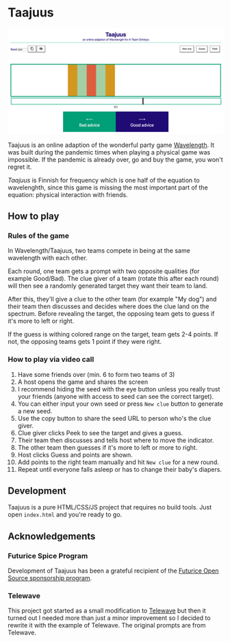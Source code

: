 # Taajuus

![Taajuus game board with prompt Bad advice / Good advice and target at around 38%](img/screenshot.png)

Taajuus is an online adaption of the wonderful party game <a href="https://www.wavelength.zone/">Wavelength</a>. It was built during the pandemic times when playing a physical game was impossible. If the pandemic is already over, go and buy the game, you won't regret it.

_Taajuus_ is Finnish for frequency which is one half of the equation to wavelenghth, since this game is missing the most important part of the equation: physical interaction with friends.

## How to play

### Rules of the game

In Wavelength/Taajuus, two teams compete in being at the same wavelength with each other.

Each round, one team gets a prompt with two opposite qualities (for example Good/Bad). The clue giver of a team (rotate this after each round) will then see a randomly generated target they want their team to land.

After this, they'll give a clue to the other team (for example "My dog") and their team then discusses and decides where does the clue land on the spectrum. Before revealing the target, the opposing team gets to guess if it's more to left or right.

If the guess is withing colored range on the target, team gets 2-4 points. If not, the opposing teams gets 1 point if they were right.

### How to play via video call

1. Have some friends over (min. 6 to form two teams of 3)
2. A host opens the game and shares the screen
3. I recommend hiding the seed with the eye button unless you really trust your friends (anyone with access to seed can see the correct target).
4. You can either input your own seed or press `New clue` button to generate a new seed.
5. Use the copy button to share the seed URL to person who's the clue giver.
6. Clue giver clicks Peek to see the target and gives a guess.
7. Their team then discusses and tells host where to move the indicator.
8. The other team then guesses if it's more to left or more to right.
9. Host clicks Guess and points are shown.
10. Add points to the right team manually and hit `New clue` for a new round.
11. Repeat until everyone falls asleep or has to change their baby's diapers.

## Development

Taajuus is a pure HTML/CSS/JS project that requires no build tools. Just open `index.html` and you're ready to go.

## Acknowledgements

### Futurice Spice Program

Development of Taajuus has been a grateful recipient of the <a href="https://spiceprogram.fi">Futurice Open Source sponsorship program</a>.

### Telewave

This project got started as a small modification to <a href="https://github.com/gjeuken/telewave">Telewave</a> but then it turned out I needed more than just a minor improvement so I decided to rewrite it with the example of Telewave. The original prompts are from Telewave.
